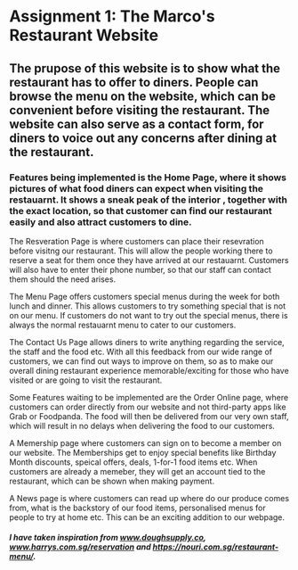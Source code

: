 # Assignment 1: The Marco's Restaurant Website

## The prupose of this website is to show what the restaurant has to offer to diners. People can browse the menu on the website, which can be convenient before visiting the restaurant. The website can also serve as a contact form, for diners to voice out any concerns after dining at the restaurant.

### Features being implemented is the Home Page, where it shows pictures of what food diners can expect when visiting the restauarnt. It shows a sneak peak of the interior , together with the exact location, so that customer can find our restaurant easily and also attract customers to dine.

The Resveration Page is where customers can place their resevration before visitng our restaurant. This will allow the people working there to reserve a seat for them once they have arrived at our restauarnt. Customers will also have to enter their phone number, so that our staff can contact them should the need arises.

The Menu Page offers customers special menus during the week for both lunch and dinner. This allows customers to try something special that is not on our menu. If customers do not want to try out the special menus, there is always the normal restauarnt menu to cater to our customers.

The Contact Us Page allows diners to write anything regarding the service, the staff and the food etc. With all this feedback from our wide range of customers, we can find out ways to improve on them, so as to make our overall dining restaurant experience memorable/exciting for those who have visited or are going to visit the restaurant. 

Some Features waiting to be implemented are the Order Online page, where customers can order directly from our website and not third-party apps like Grab or Foodpanda. The food will then be delivered from our very own staff, which will result in no delays when delivering the food to our customers.

A Memership page where customers can sign on to become a member on our website. The Memberships get to enjoy special benefits like Birthday Month discounts, speical offers, deals, 1-for-1 food items etc. When customers are already a memeber, they will get an account tied to the restaurant, which can be shown when making payment. 

A News page is where customers can read up where do our produce comes from, what is the backstory of our food items, personalised menus for people to try at home etc. This can be an exciting addition to our webpage.

##### I have taken inspiration from www.doughsupply.co, www.harrys.com.sg/reservation and https://nouri.com.sg/restaurant-menu/.
